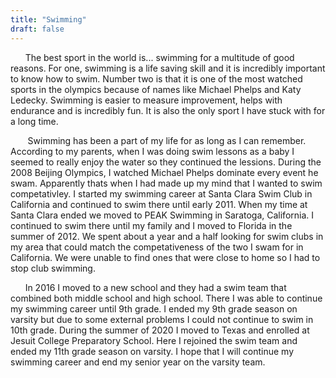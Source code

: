 ```yaml
---
title: "Swimming"
draft: false
---
```


 &nbsp;&nbsp;&nbsp;&nbsp;&nbsp;&nbsp;The best sport in the world is... swimming for a multitude of good reasons. For one, swimming is a life saving skill and it is incredibly important to know how to swim. Number two is that it is one of the most watched sports in the olympics because of names like Michael Phelps and Katy Ledecky. Swimming is easier to measure improvement, helps with endurance and is incredibly fun. It is also the only sport I have stuck with for a long time.


&nbsp;&nbsp;&nbsp;&nbsp;&nbsp;&nbsp; Swimming has been a part of my life for as long as I can remember. According to my parents, when I was doing swim lessons as a baby I seemed to really enjoy the water so they continued the lessions. During the 2008 Beijing Olympics, I watched Michael Phelps dominate every event he swam. Apparently thats when I had made up my mind that I wanted to swim competativley. I started my swimming career at Santa Clara Swim Club in California and continued to swim there until early 2011. When my time at Santa Clara ended we moved to PEAK Swimming in Saratoga, California. I continued to swim there until my family and I moved to Florida in the summer of 2012. We spent about a year and a half looking for swim clubs in my area that could match the competativeness of the two I swam for in California. We were unable to find ones that were close to home so I had to stop club swimming. 

&nbsp;&nbsp;&nbsp;&nbsp;&nbsp;&nbsp;In 2016 I moved to a new school and they had a swim team that combined both middle school and high school. There I was able to continue my swimming career until 9th grade. I ended my 9th grade season on varsity but due to some external problems I could not continue to swim in 10th grade. During the summer of 2020 I moved to Texas and enrolled at Jesuit College Preparatory School. Here I rejoined the swim team and ended my 11th grade season on varsity. I hope that I will continue my swimming career and end my senior year on the varsity team.

